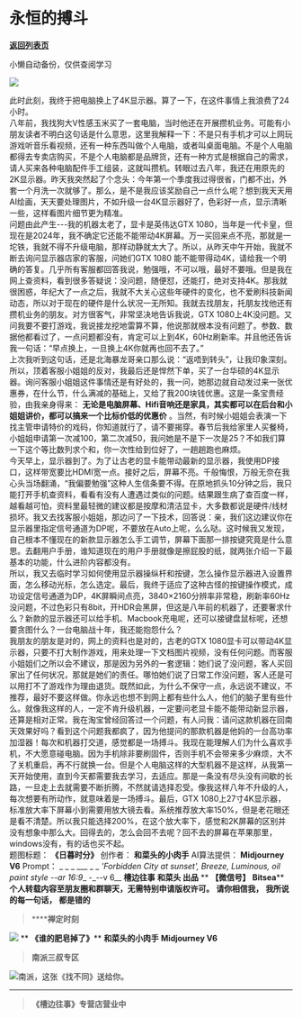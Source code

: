 # 永恒的搏斗

[**返回列表页**](/gzh/槽边往事)

小懒自动备份，仅供查阅学习

![](https://mmbiz.qpic.cn/mmbiz_jpg/Ia6gU9JNtkrWicmgVLAedknUFmx85bqAquc9M7hm8bbcIU5A5t4pBibyqpDYjFIeaEAsC7srgiapqj0oN78aDIHUg/640?wx_fmt=jpeg&from;=appmsg)

此时此刻，我终于把电脑换上了4K显示器。算了一下，在这件事情上我浪费了24小时。  
八年前，我找狗大V性感玉米买了一套电脑，当时他还在开展攒机业务。可能有小朋友读者不明白这句话是什么意思，这里我解释一下：不是只有手机才可以上网玩游戏听音乐看视频，还有一种东西叫做个人电脑，或者叫桌面电脑。不是个人电脑都得去专卖店购买，不是个人电脑都是品牌货，还有一种方式是根据自己的需求，请人买来各种电脑配件手工组装，这就叫攒机。转眼过去八年，我还在用原先的2K显示器。昨天我突然起了个念头：今年第一个季度我过得很省，门都不出，外套一个月洗一次就够了。那么，是不是我应该奖励自己一点什么呢？想到我天天用AI绘画，天天要处理图片，不如升级一台4K显示器好了，色彩好一点，显示清晰一些，这样看图片细节更为精准。  
问题由此产生---我的机器太老了，显卡是英伟达GTX
1080，当年是一代卡皇，但现在是2024年，我不确定它还能不能带动4K屏幕。万一买回来点不亮，那就是一坨铁，我就不得不升级电脑，那样动静就太大了。所以，从昨天中午开始，我就不断去询问显示器店家的客服，问她们GTX
1080
能不能带得动4K，请给我一个明确的答复。几乎所有客服都回答我说，勉强哦，不可以哦，最好不要哦。但是我在网上查资料，看到很多答疑说：没问题，随便怼，还能打，绝对支持4K。那我就很困惑，年纪大了一点之后，我就不大关心这些年硬件的变化，也不爱刷科技新闻动态，所以对于现在的硬件是什么状况一无所知。我就去找朋友，托朋友找他还有攒机业务的朋友。对方很客气，非常坚决地告诉我说，GTX
1080上4K没问题。又问我要不要打游戏，我说接龙挖地雷算不算，他说那就根本没有问题了。参数、数据他都看过了，一点问题都没有，肯定可以上到4K，60Hz刷新率。并且他还告诉我一句话：“早点换上，一旦换上4K你就再也回不去了。”  
上次我听到这句话，还是北海暴龙哥亲口那么说：“返唔到转头”，让我印象深刻。所以，顶着客服小姐姐的反对，我最后还是悍然下单，买了一台华硕的4K显示器。询问客服小姐姐这件事情还是有好处的，我一问，她那边就自动发过来一张优惠券，在什么节，什么满减的基础上，又给了我200块钱优惠。这是一条宝贵经验，由我亲身得来：
**无论是电脑屏幕、Hifi音响还是家具，其实都可以在后台和小姐姐讲价，都可以搞来一个比标价低的优惠价**
。当然，有时候小姐姐会表演一下找主管申请特价的戏码，你知道就行了，请不要揭穿。春节后我给家里人买餐椅，小姐姐申请第一次减100，第二次减50，我问她是不是下一次是25？不如我们算一下这个等比数列求个和，你一次性给到位好了，一趟趟跑也麻烦。  
今天早上，显示器到了。为了让古老的显卡能带动最新的显示器，我使用DP接口，这样带宽要比HDMI宽一点。接好之后，屏幕不亮。千般悔恨，万般无奈在我心头当场翻涌，“我偏要勉强”这种人生信条要不得。在原地抓头10分钟之后，我只能打开手机查资料，看看有没有人遭遇过类似的问题。结果跟生病了查百度一样，越看越可怕，资料里最轻微的建议都是按摩和清洁显卡，大多数都说是硬件/线材损坏。我又去找客服小姐姐，那边问了一下技术，回答说：亲，我们这边建议你在显示器里指定信号通道为DP呢，不要放在Auto上呢，么么哒。这时候我又发现，自己根本不懂现在的新款显示器怎么手工调节，屏幕下面那一排按键究竟是什么意思。去翻用户手册，谁知道现在的用户手册就像是擦屁股的纸，就两张介绍一下最基本的功能，什么进阶内容都没有。  
所以，我又去临时学习如何使用显示器操纵杆和按键，怎么操作显示器进入设置界面，怎么移动光标，怎么选定。最后，我终于适应了这种古怪的按键操作模式，成功设定信号通道为DP，4K屏瞬间点亮，3840×2160分辨率非常稳，刷新率60Hz没问题，不过色彩只有8bit，开HDR会黑屏，但这是八年前的机器了，还要奢求什么？新款的显示器还可以给手机、Macbook充电呢，还可以接键盘鼠标呢，还想要贪图什么？一台电脑战十年，我还能抱怨什么？  
我朋友的朋友是对的，网上的资料也是对的，古老的GTX
1080显卡可以带动4K显示器，只要不打大制作游戏，用来处理一下文档图片视频，没有任何问题。而客服小姐姐们之所以会不建议，那是因为另外的一套逻辑：她们说了没问题，客人买回家出了任何状况，那就是她们的责任。哪怕她们说了日常工作没问题，客人还是可以用打不了游戏作为理由退货。既然如此，为什么不保守一点，永远说不建议，不推荐，最好不要这样做。你永远也想不到网上都有些什么人，他们的脑子里有些什么。就像我这样的人，一定不肯升级机器，一定要问老显卡能不能带动新显示器，还算是相对正常。我在淘宝曾经回答过一个问题，有人问我：请问这款机器在回南天效果好吗？看到这个问题我都疯了，因为他提问的那款机器是他妈的一台高功率加湿器！每次和机器打交道，感觉都是一场搏斗。我现在能理解人们为什么喜欢手机，不大愿意碰电脑。因为手机除非要刷固件，否则手机不会带来多少麻烦，大不了关机重启，再不行就换一台。但是个人电脑这样的大型机器不是这样，从我第一天开始使用，直到今天都需要我去学习，去适应。那是一条没有尽头没有间歇的长路，一旦走上去就需要不断折腾，不然就请选择忍受。像我这样八年不升级的人，每次想要有所动作，就意味着是一场搏斗。最后，GTX
1080上27寸4K显示器，标准放大率下屏幕小到需要用放大镜去看。系统推荐放大率150%，但是老花眼还是看不清楚。所以我只能选择200%，在这个放大率下，感觉和2K屏幕的区别并没有想象中那么大。回得去的，怎么会回不去呢？回不去的屏幕在苹果那里，windows没有，有的话也买不起。  
题图标题： **《日暮时分》** 创作者： **和菜头的小肉手** AI算法提供： **Midjourney V6** Prompt： _ _ _ ___
_ _ _'Forbidden City at sunset', Breeze, Luminous, oil paint style --ar 16:9__
-_\--v 6__ **槽边往事** **和菜头 出品** ** **【微信号】** **Bitsea****
**个人转载内容至朋友圈和群聊天，无需特别申请版权许可。** **请你相信我，** **我所说的每一句话，** **都是错的**

>  ******禅定时刻**

![](https://mmbiz.qpic.cn/mmbiz_jpg/Ia6gU9JNtkrWicmgVLAedknUFmx85bqAqSHRKRdickNONlFmbt3dm9pjY9QlhC3oc8qKVp4RnfVv0lZOBicH2Dib8Q/640?wx_fmt=jpeg&from;=appmsg)
** **《谁的肥皂掉了》**** **和菜头的小肉手** **Midjourney V6**

>  **南派三叔专区**

![](https://mmbiz.qpic.cn/mmbiz_jpg/Ia6gU9JNtkrWicmgVLAedknUFmx85bqAqvpJeayoGZnMibtIp6PfO1XdswJibqepNRnkNM25Kx48Skoesl62QbhRQ/640?wx_fmt=jpeg&from;=appmsg)南派，这张《找不同》送给你。
****

>  **《槽边往事》专营店营业中**

  

